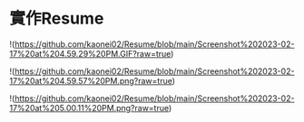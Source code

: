 # 實作Resume 

!(https://github.com/kaonei02/Resume/blob/main/Screenshot%202023-02-17%20at%204.59.29%20PM.GIF?raw=true)

!(https://github.com/kaonei02/Resume/blob/main/Screenshot%202023-02-17%20at%204.59.57%20PM.png?raw=true)

!(https://github.com/kaonei02/Resume/blob/main/Screenshot%202023-02-17%20at%205.00.11%20PM.png?raw=true)
